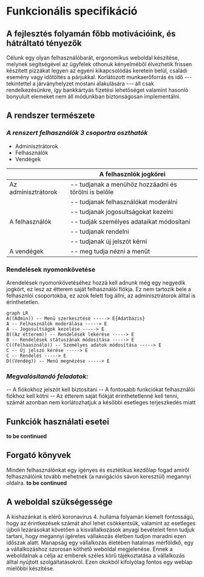 
# Funkcionális specifikáció
## A fejlesztés folyamán főbb motivációink, és hátráltató tényezők
Célunk egy olyan felhasználóbarát, ergonomikus weboldal készítése, melynek segítségével az ügyfelek othonuk kényelméből élvezhetik frissen készített pizzákat legyen az egyéni kikapcsolódás keretein belül, családi esemény vagy időtöltés a párjukkal. 
Korlátozott munkaerőforrás és idő --- tekintettel a járványhelyzet mostani alakulására --- áll csak rendelkezésünkre, így bankkártyás fizetési lehetőséget valamint hasonló bonyulult elemeket nem áll módunkban biztonságosan implementálni.
## A rendszer természete
### ***A renszert felhasználók 3 csoportra oszthatók***
* Adminisztrátorok
* Felhasználók
* Vendégek

|								|A felhasznlók jogkörei									|
|-------------------------------|-------------------------------------------------------|
|Az adminisztrátorok			|-- tudjanak a menühöz hozzáadni és törölni is belőle	|
|								|-- tudjanak felhasználókat moderálni					|
|								|-- tudjanak jogosultságokat kezelni					|
|A felhasználók					|-- tudják személyes adataikat módosítani				|
|								|-- tudjanak rendelni									|
|								|-- tudjanak új jelszót kérni							|
|A vendégek						|-- meg tudja nézni a menűt								|
### Rendelések nyomonkövetése
Arendelések nyomonkövetéséhez hozzá kell adnunk még egy negyedik jogkört, ez lesz az étterem saját felhasználói fiókja. Ez nem tartozik bele a felhasznlói csoportokba, ez azok felett fog állni, az adminisztrátorok álltal is érinthetetlen.
```mermaid
graph LR
A((Admin)) -- Menü szerkesztése -----> E{Adatbázis}
A -- Felhasználók moderálása -----> E
A -- Jogosultságok kezelése -----> E
B((Az étterem)) -- Rendelések lekérése -----> E
B -- Rendelések státuszának módosítása -----> E
C((Felhaasználó)) -- Személyes adatok módosítása -----> E
C -- Új jelszó kérése -----> E
C -- Rendelés -----> E
D((Vendég)) -- Menű megnézése -----> E

```

### ***Megvalósítandó feladatok:***
-- A fiókokhoz jelszót kell biztosítani
-- A fontosabb funkciókat felhasználói fiókhoz kell kötni
-- Az étterem saját fiókját érinthetetlenné kell tenni, számát azonban nem korlátozhatjuk a későbbi esetleges terjeszkedés miatt
## Funkciók használati esetei
**to be continued**
## Forgató könyvek
Minden felhasználónkat egy igényes és esztétikus kezdőlap fogad amiről felhasználóink tovább mehetnek (a navigációs sávon keresztül) megannyi oldalra. **to be continued**
## A weboldal szükségessége
A kishazánkat is elérő koronavírus 4. hulláma folyamán kiemelt fontosságú, hogy az érintkezések számát ahol lehet csökkentsük, valamint az esetleges újboli lezárásokat követően a kisvállalkozások anyagi bevételeit fenn tudjuk tartani, hogy megannyi ígéretes vállakozás életben tudjon maradni ezen időszak alatt. Manapság egy vállalkozás életében hatalmas mérföldkő, egy a vállalkozáshoz szorosan köthető weboldal megjelenése. Ennek a weboldalnak a célja az emberek széles körű tájékoztatása a vállalkozás álltal nyújtott szolgáltatásokról. Ezen okokból kifolyólag fontos egy weblap mielőbbi készítése.